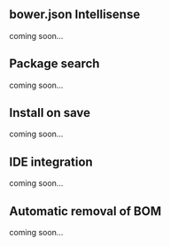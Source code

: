 ﻿<properties
	pageTitle="Bower"
	description="The best-in-class Bower support makes it easier than ever to use Bower components in your projects."
	slug="bower"
	keywords="bower, packages, bowerjs"
/>

## bower.json Intellisense
coming soon...

## Package search
coming soon...

## Install on save
coming soon...

## IDE integration
coming soon...

## Automatic removal of BOM
coming soon...